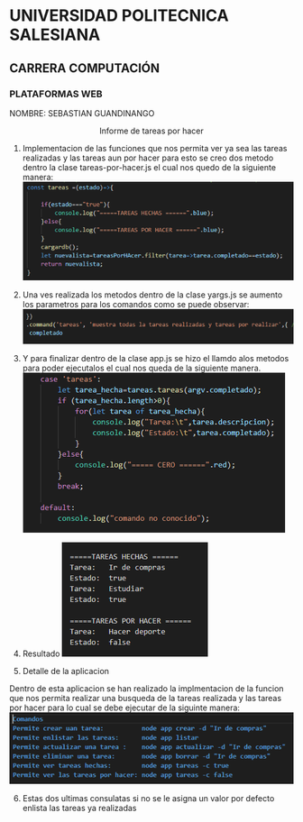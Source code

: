 <p align="center">
             <h1>UNIVERSIDAD POLITECNICA SALESIANA</h1>
                     <h2> CARRERA COMPUTACIÓN </h2>
                        <h3>PLATAFORMAS WEB</h3>
</p>
 NOMBRE: SEBASTIAN GUANDINANGO

<p align="center">  Informe de tareas por hacer </p>

1) Implementacion de las funciones que nos permita ver ya sea las tareas realizadas y las tareas aun por hacer para esto se creo dos metodo dentro la clase tareas-por-hacer.js el cual nos quedo de la siguiente manera:
![](image/im1.PNG) 
2) Una ves realizada los metodos dentro de la clase yargs.js se aumento los parametros para los comandos como se puede observar:
![](image/im2.PNG) 

3) Y para finalizar dentro de la clase app.js se hizo el llamdo alos metodos para poder ejecutalos el cual nos queda de la siguiente manera.
![](image/im3.PNG) 

4) Resultado
![](image/im4.PNG) 

5) Detalle de la aplicacion

Dentro de esta aplicacion se han realizado la implmentacion de la funcion que nos permita realizar una busqueda de la tareas realizada y las tareas por hacer para lo cual se debe ejecutar de la siguinte manera:
![](image/im5.PNG) 

6) Estas dos ultimas consulatas si no se le asigna un valor  por defecto enlista las tareas ya realizadas 